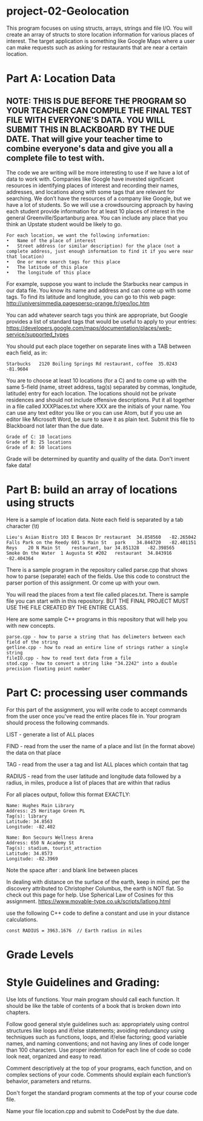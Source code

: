 # project-02-Geolocation

This program focuses on using structs, arrays, strings and file I/O. You will create an array of structs to store location information for various places of interest.  The target application is something like Google Maps where a user can make requests such as asking for restaurants that are near a certain location.

# Part A: Location Data 
## NOTE: THIS IS DUE BEFORE THE PROGRAM SO YOUR TEACHER CAN COMPILE THE FINAL TEST FILE WITH EVERYONE'S DATA. YOU WILL SUBMIT THIS IN BLACKBOARD BY THE DUE DATE. That will give your teacher time to combine everyone's data and give you all a complete file to test with. 

The code we are writing will be more interesting to use if we have a lot of data to work with.  Companies like Google have invested significant resources in identifying places of interest and recording their names, addresses, and locations along with some tags that are relevant for searching.  We don’t have the resources of a company like Google, but we have a lot of students.  So we will use a crowdsourcing approach by having each student provide information for at least 10 places of interest in the general Greenville/Spartanburg area.  You can include any place that you think an Upstate student would be likely to go.

```
For each location, we want the following information:
•	Name of the place of interest
•	Street address (or similar description) for the place (not a complete address, just enough information to find it if you were near that location)
•	One or more search tags for this place
•	The latitude of this place
•	The longitude of this place
```

For example, suppose you want to include the Starbucks near campus in our data file.  You know its name and address and can come up with some tags.  To find its latitude and longitude, you can go to this web page:
http://universimmedia.pagesperso-orange.fr/geo/loc.htm

You can add whatever search tags you think are appropriate, but Google provides a list of standard tags that would be useful to apply to your entries:
https://developers.google.com/maps/documentation/places/web-service/supported_types

You should put each place together on separate lines with a TAB between each field, as in:
```
Starbucks   2120 Boiling Springs Rd restaurant, coffee  35.0243 -81.9604
```
You are to choose at least 10 locations (for a C) and to come up with the same 5-field (name, street address, tag(s) separated by commas, longitude, latitude) entry for each location.  The locations should not be private residences and should not include offensive descriptions.  Put it all together in a file called XXXPlaces.txt where XXX are the initials of your name.  You can use any text editor you like or you can use Atom, but if you use an editor like Microsoft Word, be sure to save it as plain text. Submit this file to Blackboard not later than the due date. 
```
Grade of C: 10 locations
Grade of B: 25 locations
Grade of A: 50 locations
```
Grade will be determined by quantity and quality of the data. Don't invent fake data!


# Part B: build an array of locations using structs

Here is a sample of location data. Note each field is separated by a tab character (\t) 
```
Lieu's Asian Bistro 103 E Beacon Dr	restaurant	34.858560	-82.265042
Falls Park on the Reedy	601 S Main St	park	34.844720	-82.401151
Reys	20 N Main St	restaurant, bar	34.851328	-82.398565
Smoke On the Water	1 Augusta St #202	restaurant	34.843916	-82.404364

```

There is a sample program in the repository called parse.cpp that shows how to parse (separate) each of the fields. Use this code to construct the parser portion of this assignment. Or come up with your own. 

You will read the places from a text file called places.txt. There is sample file you can start with in this repository. BUT THE FINAL PROJECT MUST USE THE FILE CREATED BY THE ENTIRE CLASS. 

Here are some sample C++ programs in this repository that will help you with new concepts. 
```
parse.cpp - how to parse a string that has delimeters between each field of the string
getline.cpp - how to read an entire line of strings rather a single string
fileIO.cpp - how to read text data from a file
stod.cpp - how to convert a string like "34.2242" into a double precision floating point number
```
# Part C: processing user commands 

For this part of the assignment, you will write code to accept commands from the user once you've read the entire places file in. Your program should process the following commands. 

LIST - generate a list of ALL places 

FIND - read from the user the name of a place and list (in the format above) the data on that place

TAG - read from the user a tag and list ALL places which contain that tag 

RADIUS - read from the user latitude and longitude data followed by a radius, in miles, produce a list of places that are within that radius

For all places output, follow this format EXACTLY:
```
Name: Hughes Main Library
Address: 25 Heritage Green PL
Tag(s): library
Latitude: 34.8563
Longitude: -82.402

Name: Bon Secours Wellness Arena
Address: 650 N Academy St
Tag(s): stadium, tourist_attraction
Latitude: 34.8573
Longitude: -82.3969
```
Note the space after : and blank line between places

In dealing with distance on the surface of the earth, keep in mind, per the discovery attributed to Christopher Columbus, the earth is NOT flat. So check out this page for help. Use Spherical Law of Cosines for this assignment. https://www.movable-type.co.uk/scripts/latlong.html

use the following C++ code to define a constant and use in your distance calculations.
```
const RADIUS = 3963.1676  // Earth radius in miles
```

# Grade Levels

# Style Guidelines and Grading:

Use lots of functions. Your main program should call each function. It should be like the table of contents of a book that is broken down into chapters. 

Follow good general style guidelines such as: appropriately using control structures like loops and if/else statements; avoiding redundancy using techniques such as functions, loops, and if/else factoring; good variable names, and naming conventions; and not having any lines of code longer than 100 characters. Use proper indentation for each line of code so code look neat, organized and easy to read.  

Comment descriptively at the top of your programs, each function, and on complex sections of your code.  Comments should explain each function’s behavior, parameters and returns.  

Don't forget the standard program comments at the top of your course code file. 

Name your file location.cpp and submit to CodePost by the due date. 


